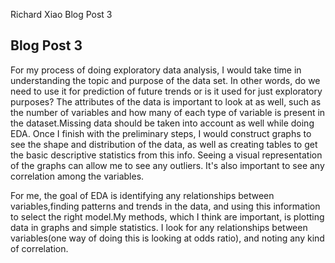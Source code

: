 Richard Xiao Blog Post 3



## Blog Post 3

For my process of doing exploratory data analysis, I would take time in 
understanding the topic and purpose of the data set. In other words, 
do we need to use it for prediction of future trends or is it used 
for just exploratory purposes? The attributes of the data is important to look at as well, such as the number of variables and how many of 
each type of variable is present in the dataset.Missing data should be 
taken into account as well while doing EDA. Once I finish with the preliminary steps, I would construct graphs to see the shape and distribution of the data, as well as creating tables to get the basic descriptive statistics from this info. Seeing a visual representation
of the graphs can allow me to see any outliers. It's also important to see any correlation among the variables.


For me, the goal of EDA is identifying any relationships between variables,finding patterns and trends in the data, and using this information to select the right model.My methods, which I think are important, is plotting data in graphs and simple statistics. I look for any relationships between variables(one way of doing this is looking at odds ratio), and noting any kind of correlation.